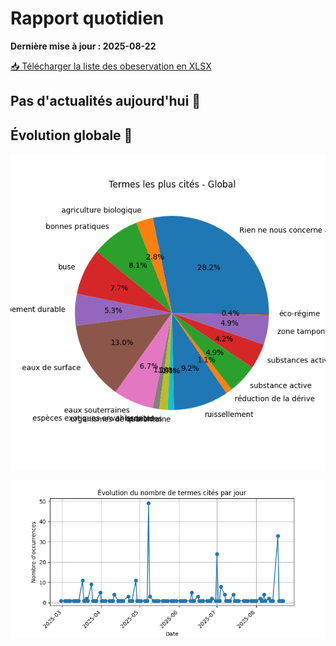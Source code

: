 # Rapport quotidien

**Dernière mise à jour : 2025-08-22**

[📥 Télécharger la liste des obeservation en XLSX](https://github.com/LlrdntCORDER/VeilleMoniteur/releases/latest/download/Data.xlsx)

## Pas d'actualités aujourd'hui 🥱



## Évolution globale 🚀

![Graphique](img/global_pie.png)

![Graphique](img/evolution_line.png)

